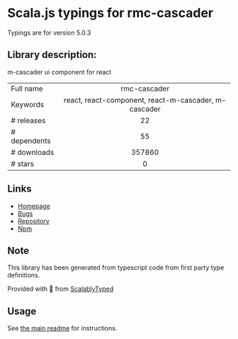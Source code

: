 
# Scala.js typings for rmc-cascader

Typings are for version 5.0.3

## Library description:
m-cascader ui component for react

|                    |                 |
| ------------------ | :-------------: |
| Full name          | rmc-cascader |
| Keywords           | react, react-component, react-m-cascader, m-cascader |
| # releases         | 22 |
| # dependents       | 55 |
| # downloads        | 357860 |
| # stars            | 0 |

## Links
- [Homepage](https://github.com/react-component/m-cascader)
- [Bugs](https://github.com/react-component/m-cascader/issues)
- [Repository](https://github.com/react-component/m-cascader)
- [Npm](https://www.npmjs.com/package/rmc-cascader)
    


## Note
This library has been generated from typescript code from first party type definitions.

Provided with :purple_heart: from [ScalablyTyped](https://github.com/oyvindberg/ScalablyTyped)

## Usage
See [the main readme](../../readme.md) for instructions.


